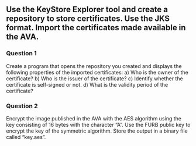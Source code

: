 ## Use the KeyStore Explorer tool and create a repository to store certificates. Use the JKS format. Import the certificates made available in the AVA.

### Question 1
Create a program that opens the repository you created and displays the following properties of the imported certificates:
a) Who is the owner of the certificate?
b) Who is the issuer of the certificate?
c) Identify whether the certificate is self-signed or not.
d) What is the validity period of the certificate?

### Question 2
Encrypt the image published in the AVA with the AES algorithm using the key consisting of 16 bytes with the character “A”.
Use the FURB public key to encrypt the key of the symmetric algorithm. Store the output in a binary file
called “key.aes”.